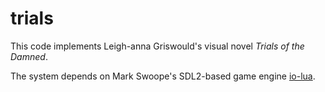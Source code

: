 trials
======

This code implements Leigh-anna Griswould's visual novel _Trials of the Damned_.

The system depends on Mark Swoope's SDL2-based game engine 
[io-lua](https://github.com/Protovision/io-lua). 

